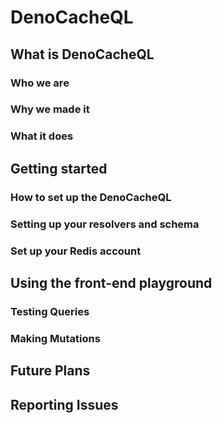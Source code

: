 <!-- 
Resource for markdown formatting
https://docs.github.com/en/get-started/writing-on-github/getting-started-with-writing-and-formatting-on-github/basic-writing-and-formatting-syntax 
-->

<!-- Import Logo here -->
# DenoCacheQL
<!-- Beta version?  -->


## What is DenoCacheQL
<!-- We can pull info from our medium article to use here -->
### Who we are
### Why we made it
### What it does



## Getting started

### How to set up the DenoCacheQL
### Setting up your resolvers and schema
### Set up your Redis account

## Using the front-end playground
### Testing Queries 
<!-- how to make queries and what they should expect to see on the FE -->
### Making Mutations
<!-- how to make mutations and what they should expect to see on the FE -->

## Future Plans

## Reporting Issues
<!-- github issues -->